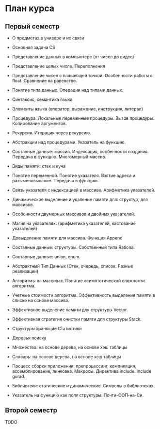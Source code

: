 # План курса

## Первый семестр

- О предметах в универе и их связи
- Основная задача CS
- Представление данных в компьютере (от чисел до видео)

- Представление целых числе. Переполнения
- Представление чисел с плавающей точкой. Особенности работы с float. Сравнение на равенство.
- Понятие типа данных. Операции над типами данных.

- Синтаксис, семантика языка
- Элементы языка (оператор, выражение, инструкция, литерал)
- Процедура. Локальные переменные процедуры. Вызов процедуры. Копирование аргументов.
- Рекурсия. Итерация через рекурсию.
- Абстракции над процедурами. Указатель на функцию.

- Составные данные: массив. Индексация, особенности создания. Передача в функцию.  Многомерный массив.
- Виды памяти: стек и куча
- Понятие переменной. Понятие указателя. Взятие адреса и разыменовывание. Передача в функцию.
- Связь указателя с индексацией в массиве. Арифметика указателей.

- Динамическое выделение и удаление памяти для: структур, для массивов.
- Особенности двумерных массивов и двойных указателей.
- Магия на указателях. (арифметика указателей, кастование указателей)
- Довыделение памяти для массива. Функция Append

- Составные данные: структуры. Собственный типа Rational
- Составные данные: union, enum.
- Абстрактный Тип Данных (Стек, очередь, список. Разные реализации)

- Алгоритмы на массивах. Понятие асимптотической сложности алгоритма.
- Учетные стоимости алгоритма. Эффективность выделения памяти в списке на основе массива.
- Эффективное выделение памяти для структуры Vector.
- Эффективная стратегия очистки памяти для структуры Stack.
- Структуры хранящие Статистики

- Деревья поиска
- Множество: на основе дерева, на основе хэш таблицы
- Словарь: на основе дерева, на основе хэш таблицы

- Процесс сборки приложения: препроцессинг, компиляция, ассемблирование, линковка. Макросы. Директива include. include gurad.
- Библиотеки: статические и динамические. Символы в библиотеках.
- Указатель на функцию как поля структуры. Почти-ООП-на-Си.

## Второй семестр

TODO
